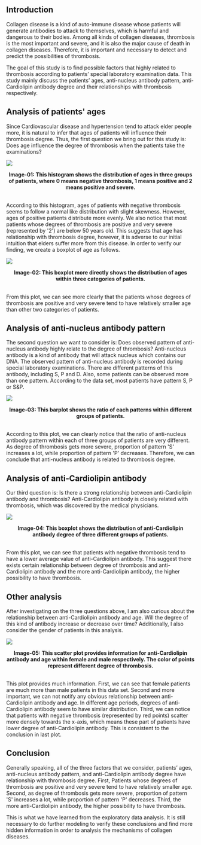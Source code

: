 ## Introduction

Collagen disease is a kind of auto-immune disease whose patients will generate antibodies to attack to themselves, which is harmful and dangerous to their bodies. Among all kinds of collagen diseases, thrombosis is the most important and severe, and it is also the major cause of death in collagen diseases. Therefore, it is important and necessary to detect and predict the possibilities of thrombosis. 

The goal of this study is to find possible factors that highly related to thrombosis according to patients’ special laboratory examination data. This study mainly discuss the patients’ ages, anti-nucleus antibody pattern, anti-Cardiolipin antibody degree and their relationships with thrombosis respectively.

## Analysis of patients' ages

Since Cardiovascular disease and hypertension tend to attack elder people more, it is natural to infer that ages of patients will influence their thrombosis degree. Thus, the first question we bring out for this study is: Does age influence the degree of thrombosis when the patients take the examinations?

![](./images/plot-01.png)
<figcaption align = "center"><b>Image-01: This histogram shows the distribution of ages in three groups of patients, where 0 means negative thrombosis, 1 means positive and 2 means positive and severe.</b></figcaption>

\
According to this histogram, ages of patients with negative thrombosis seems to follow a normal like distribution with slight skewness. However, ages of positive patients distribute more evenly. We also notice that most patients whose degrees of thrombosis are positive and very severe (represented by '2') are below 50 years old. This suggests that age has relationship with thrombosis degree, however, it is adverse to our initial intuition that elders suffer more from this disease. In order to verify our finding, we create a boxplot of age as follows.

![](./images/plot-02.png)
<figcaption align = "center"><b>Image-02: This boxplot more directly shows the distribution of ages within three categories of patients.</b></figcaption>

\
From this plot, we can see more clearly that the patients whose degrees of thrombosis are positive and very severe tend to have relatively smaller age than other two categories of patients.

## Analysis of anti-nucleus antibody pattern

The second question we want to consider is: Does observed pattern of anti-nucleus antibody highly relate to the degree of thrombosis?
Anti-nucleus antibody is a kind of antibody that will attack nucleus which contains our DNA. The observed pattern of anti-nucleus antibody is recorded during special laboratory examinations. There are different patterns of this antibody, including S, P and D. Also, some patients can be observed more than one pattern. According to the data set, most patients have pattern S, P or S&P.

![](./images/plot-03.png)
<figcaption align = "center"><b>Image-03: This barplot shows the ratio of each patterns within different groups of patients.</b></figcaption>

\
According to this plot, we can clearly notice that the ratio of anti-nucleus antibody pattern within each of three groups of patients are very different. As degree of thrombosis gets more severe, proportion of pattern 'S' increases a lot, while proportion of pattern 'P' decreases. Therefore, we can conclude that anti-nucleus antibody is related to thrombosis degree. 

## Analysis of anti-Cardiolipin antibody

Our third question is: Is there a strong relationship between anti-Cardiolipin antibody and thrombosis?
Anti-Cardiolipin antibody is closely related with thrombosis, which was discovered by the medical physicians.

![](./images/plot-04.png)
<figcaption align = "center"><b>Image-04: This boxplot shows the distribution of anti-Cardiolipin antibody degree of three different groups of patients.</b></figcaption>

\
From this plot, we can see that patients with negative thrombosis tend to have a lower average value of anti-Cardiolipin antibody. This suggest there exists certain relationship between degree of thrombosis and anti-Cardiolipin antibody and the more anti-Cardiolipin antibody, the higher possibility to have thrombosis.

## Other analysis

After investigating on the three questions above, I am also curious about the relationship between anti-Cardiolipin antibody and age. Will the degree of this kind of antibody increase or decrease over time? Additionally, I also consider the gender of patients in this analysis.

![](./images/plot-05.png)
<figcaption align = "center"><b>Image-05: This scatter plot provides information for anti-Cardiolipin antibody and age within female and male respectively. The color of points represent different degree of thrombosis. </b></figcaption>

\
This plot provides much information. First, we can see that female patients are much more than male patients in this data set. Second and more important, we can not notify any obvious relationship between anti-Cardiolipin antibody and age. In different age periods, degrees of anti-Cardiolipin antibody seem to have similar distribution. Third, we can notice that patients with negative thrombosis (represented by red points) scatter more densely towards the x-axis, which means these part of patients have lower degree of anti-Cardiolipin antibody. This is consistent to the conclusion in last plot.

## Conclusion

Generally speaking, all of the three factors that we consider, patients’ ages, anti-nucleus antibody pattern, and anti-Cardiolipin antibody degree have relationship with thrombosis degree. First, Patients whose degrees of thrombosis are positive and very severe tend to have relatively smaller age. Second, as degree of thrombosis gets more severe, proportion of pattern 'S' increases a lot, while proportion of pattern 'P' decreases. Third, the more anti-Cardiolipin antibody, the higher possibility to have thrombosis.

This is what we have learned from the exploratory data analysis. It is still necessary to do further modeling to verify these conclusions and find more hidden information in order to analysis the mechanisms of collagen diseases.
